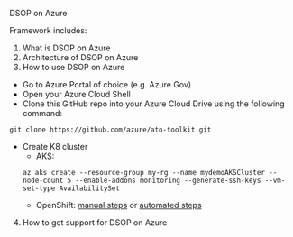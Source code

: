 DSOP on Azure

Framework includes:
1. What is DSOP on Azure
2. Architecture of DSOP on Azure
3. How to use DSOP on Azure
* Go to Azure Portal of choice (e.g. Azure Gov)
* Open your Azure Cloud Shell
* Clone this GitHub repo into your Azure Cloud Drive using the following command:
```
git clone https://github.com/azure/ato-toolkit.git
```
* Create K8 cluster
  * AKS:
  ```
  az aks create --resource-group my-rg --name mydemoAKSCluster --node-count 5 --enable-addons monitoring --generate-ssh-keys --vm-set-type AvailabilitySet
  ```
  * OpenShift: [manual steps](https://docs.openshift.com/container-platform/4.5/installing/installing_azure/installing-azure-default.html) or [automated steps](https://github.com/Azure/ato-toolkit/tree/master/automation/dsop/installer-connected/ring-0/openshift/ocp3.11)
  
4. How to get support for DSOP on Azure
